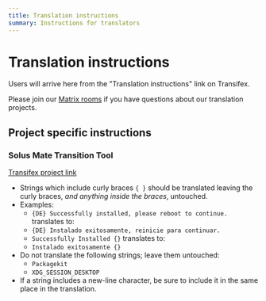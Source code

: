 ```yaml
---
title: Translation instructions
summary: Instructions for translators
---
```


# Translation instructions

Users will arrive here from the "Translation instructions" link on Transifex.

Please join our [Matrix rooms](/docs/user/contributing/getting-involved.md#matrix-chat) if you have questions about our translation projects.

## Project specific instructions

### Solus Mate Transition Tool

[Transifex project link](https://app.transifex.com/solus/solus-mate-transition-tool/)

- Strings which include curly braces `{ }` should be translated leaving the curly braces, _and anything inside the braces_, untouched.
- Examples:
  <!-- spellchecker:disable -->
  - `{DE} Successfully installed, please reboot to continue.` translates to:
  - `{DE} Instalado exitosamente, reinicie para continuar.`
  - `Successfully Installed {}` translates to:
  - `Instalado exitosamente {}`
  <!-- spellchecker:enable -->
- Do not translate the following strings; leave them untouched:
  - `Packagekit`
  - `XDG_SESSION_DESKTOP`
- If a string includes a new-line character, be sure to include it in the same place in the translation.
